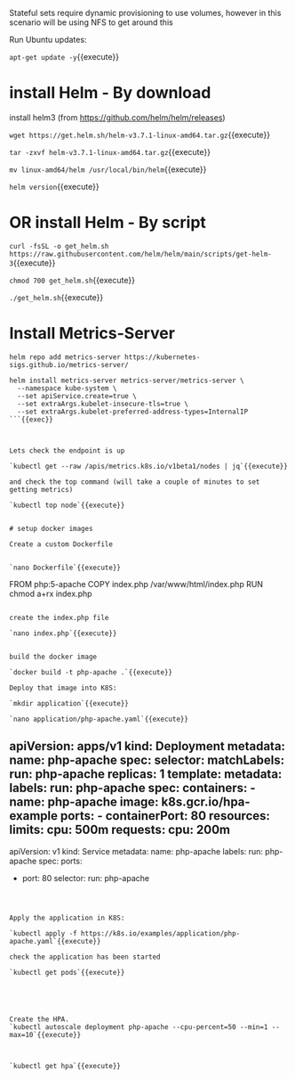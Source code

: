 Stateful sets require dynamic provisioning to use volumes,  however in this scenario will be using NFS to get around this


Run Ubuntu updates:

`apt-get update -y`{{execute}}


# install Helm - By download

install helm3  (from https://github.com/helm/helm/releases)

`wget https://get.helm.sh/helm-v3.7.1-linux-amd64.tar.gz`{{execute}}   

`tar -zxvf helm-v3.7.1-linux-amd64.tar.gz`{{execute}}

`mv linux-amd64/helm /usr/local/bin/helm`{{execute}}

`helm version`{{execute}}

# OR install Helm - By script

`curl -fsSL -o get_helm.sh https://raw.githubusercontent.com/helm/helm/main/scripts/get-helm-3`{{execute}}

`chmod 700 get_helm.sh`{{execute}}

`./get_helm.sh`{{execute}}

# Install Metrics-Server

`helm repo add metrics-server https://kubernetes-sigs.github.io/metrics-server/`

```
helm install metrics-server metrics-server/metrics-server \
  --namespace kube-system \
  --set apiService.create=true \
  --set extraArgs.kubelet-insecure-tls=true \
  --set extraArgs.kubelet-preferred-address-types=InternalIP
```{{exec}}



Lets check the endpoint is up

`kubectl get --raw /apis/metrics.k8s.io/v1beta1/nodes | jq`{{execute}}

and check the top command (will take a couple of minutes to set getting metrics)

`kubectl top node`{{execute}}


# setup docker images

Create a custom Dockerfile


`nano Dockerfile`{{execute}}

```
FROM php:5-apache
COPY index.php /var/www/html/index.php
RUN chmod a+rx index.php
```

create the index.php file

`nano index.php`{{execute}}
```
<?php
  $x = 0.0001;
  for ($i = 0; $i <= 1000000; $i++) {
    $x += sqrt($x);
  }
  echo "OK!";
?>
```

build the docker image

`docker build -t php-apache .`{{execute}}

Deploy that image into K8S:

`mkdir application`{{execute}}   

`nano application/php-apache.yaml`{{execute}}

```
apiVersion: apps/v1
kind: Deployment
metadata:
  name: php-apache
spec:
  selector:
    matchLabels:
      run: php-apache
  replicas: 1
  template:
    metadata:
      labels:
        run: php-apache
    spec:
      containers:
      - name: php-apache
        image: k8s.gcr.io/hpa-example
        ports:
        - containerPort: 80
        resources:
          limits:
            cpu: 500m
          requests:
            cpu: 200m
---
apiVersion: v1
kind: Service
metadata:
  name: php-apache
  labels:
    run: php-apache
spec:
  ports:
  - port: 80
  selector:
    run: php-apache
```



Apply the application in K8S:

`kubectl apply -f https://k8s.io/examples/application/php-apache.yaml`{{execute}}

check the application has been started

`kubectl get pods`{{execute}}





Create the HPA.
`kubectl autoscale deployment php-apache --cpu-percent=50 --min=1 --max=10`{{execute}}



`kubectl get hpa`{{execute}}

